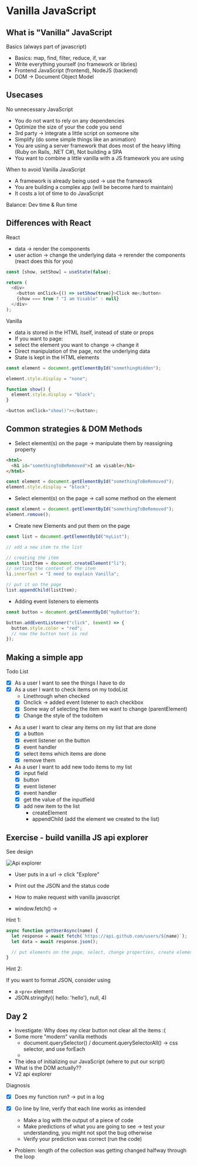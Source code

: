 # Vanilla JavaScript

## What is "Vanilla" JavaScript

Basics (always part of javascript)

- Basics: map, find, filter, reduce, if, var
- Write everything yourself (no framework or libries)
- Frontend JavaScript (frontend), NodeJS (backend)
- DOM -> Document Object Model

## Usecases

No unnecessary JavaScript

- You do not want to rely on any dependencies
- Optimize the size of your the code you send
- 3rd party -> integrate a little script on someone site
- Simplify (do some simple things like an animation)
- You are using a server framework that does most of the heavy lifting (Ruby on Rails, .NET C#), Not building a SPA
- You want to combine a little vanilla with a JS framework you are using

When to avoid Vanilla JavaScript

- A framework is already being used -> use the framework
- You are building a complex app (will be become hard to maintain)
- It costs a lot of time to do JavaScript

Balance: Dev time & Run time

## Differences with React

React

- data -> render the components
- user action -> change the underlying data -> rerender the components (react does this for you)

```js
const [show, setShow] = useState(false);

return (
  <div>
    <button onClick={() => setShow(true)}>Click me</button>
    {show === true ? "I am Visable" : null}
  </div>
);
```

Vanilla

- data is stored in the HTML itself, instead of state or props
- If you want to page:
- select the element you want to change -> change it
- Direct manipulation of the page, not the underlying data
- State is kept in the HTML elements

```js
const element = document.getElementById("somethingHidden");

element.style.display = "none";

function show() {
  element.style.display = "block";
}

<button onClick="show()"></button>;
```

## Common strategies & DOM Methods

- Select element(s) on the page -> manipulate them by reassigning property

```html
<html>
  <h1 id="somethingToBeRemoved">I am visable</h1>
</html>
```

```javascript
const element = document.getElementById("somethingToBeRemoved");
element.style.display = "block";
```

- Select element(s) on the page -> call some method on the element

```javascript
const element = document.getElementById("somethingToBeRemoved");
element.remove();
```

- Create new Elements and put them on the page

```javascript
const list = document.getElementById("myList");

// add a new item to the list

// creating the item
const listItem = document.createElement("li");
// setting the content of the item
li.innerText = "I need to explain Vanilla";

// put it on the page
list.appendChild(listItem);
```

- Adding event listeners to elements

```javascript
const button = document.getElementById("myButton");

button.addEventListener("click", (event) => {
  button.style.color = "red";
  // now the button text is red
});
```

## Making a simple app

Todo List

- [x] As a user I want to see the things I have to do
- [x] As a user I want to check items on my todoList
  - Linethrough when checked
  - [x] Onclick -> added event listener to each checkbox
  - [x] Some way of selecting the item we want to change (parentElement)
  - [x] Change the style of the todoitem
- As a user I want to clear any items on my list that are done
  - [x] a button
  - [x] event listener on the button
  - [x] event handler
  - [x] select items which items are done
  - [x] remove them
- As a user I want to add new todo items to my list
  - [x] input field
  - [x] button
  - [x] event listener
  - [x] event handler
  - [x] get the value of the inputfield
  - [x] add new item to the list
    - createElement
    - appendChild (add the element we created to the list)

## Exercise - build vanilla JS api explorer

See design

![Api explorer](./api-explorer.png)

- User puts in a url -> click "Explore"
- Print out the JSON and the status code

- How to make request with vanilla javascript
- window.fetch() ->

Hint 1:

```javascript
async function getUserAsync(name) {
  let response = await fetch(`https://api.github.com/users/${name}`);
  let data = await response.json();

  // put elements on the page, select, change properties, create elements
}
```

Hint 2:

If you want to format JSON, consider using

- a `<pre>` element
- JSON.stringify({ hello: 'hello'}, null, 4)

## Day 2

- Investigate: Why does my clear button not clear all the items :(
- Some more "modern" vanilla methods
  - document.querySelector() / document.querySelectorAll() -> css selector, and use forEach
  -
- The idea of initializing our JavaScript (where to put our script)
- What is the DOM actually??
- V2 api explorer

Diagnosis

- [x] Does my function run? -> put in a log
- [x] Go line by line, verify that each line works as intended

  - Make a log with the output of a piece of code
  - Make predictions of what you are going to see -> test your understanding, you might not spot the bug otherwise
  - Verify your prediction was correct (run the code)

- Problem: length of the collection was getting changed halfway through the loop
